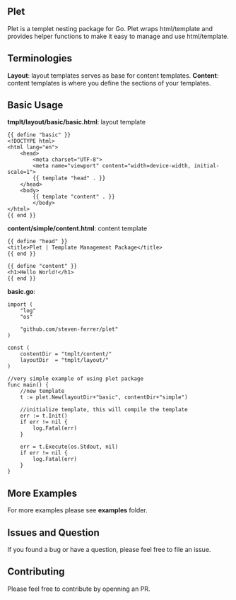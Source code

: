 ## Plet

Plet is a templet nesting package for Go. Plet wraps html/template and provides helper functions to make it easy to manage and use html/template.

## Terminologies

__Layout__: layout templates serves as base for content templates. 
__Content__: content templates is where you define the sections of your templates.

## Basic Usage

__tmplt/layout/basic/basic.html__: layout template

	{{ define "basic" }}
	<!DOCTYPE html>
	<html lang="en">
		<head>
			<meta charset="UTF-8">
			<meta name="viewport" content="width=device-width, initial-scale=1">
			{{ template "head" . }}
		</head>
		<body>
			{{ template "content" . }}
			</body>
	</html>
	{{ end }}

__content/simple/content.html__: content template

	{{ define "head" }}
	<title>Plet | Template Management Package</title>
	{{ end }}

	{{ define "content" }}
	<h1>Hello World!</h1>
	{{ end }}


__basic.go__:

	import (
		"log"
		"os"

		"github.com/steven-ferrer/plet"
	)

	const (
		contentDir = "tmplt/content/"
		layoutDir  = "tmplt/layout/"
	)

	//very simple example of using plet package
	func main() {
		//new template
		t := plet.New(layoutDir+"basic", contentDir+"simple")
		
		//initialize template, this will compile the template
		err := t.Init()
		if err != nil {
			log.Fatal(err)
		}

		err = t.Execute(os.Stdout, nil)
		if err != nil {
			log.Fatal(err)
		}
	}

## More Examples

For more examples please see __examples__ folder.

## Issues and Question

If you found a bug or have a question, please feel free to file an issue.

## Contributing

Please feel free to contribute by openning an PR.
